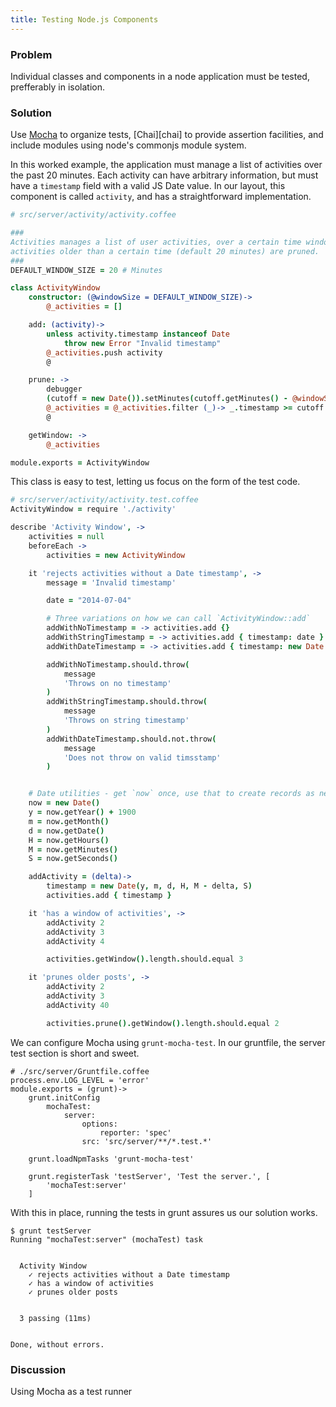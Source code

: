 ```yaml
---
title: Testing Node.js Components
---
```


### Problem

Individual classes and components in a node application must be tested, prefferably in isolation.

### Solution

Use [Mocha][mocha] to organize tests, [Chai][chai] to provide assertion facilities, and include modules using node's commonjs module system.

In this worked example, the application must manage a list of activities over the past 20 minutes. Each activity can have arbitrary information, but must have a `timestamp` field with a valid JS Date value. In our layout, this component is called `activity`, and has a straightforward implementation.


```coffeescript
# src/server/activity/activity.coffee

###
Activities manages a list of user activities, over a certain time window. Any
activities older than a certain time (default 20 minutes) are pruned.
###
DEFAULT_WINDOW_SIZE = 20 # Minutes

class ActivityWindow
    constructor: (@windowSize = DEFAULT_WINDOW_SIZE)->
        @_activities = []

    add: (activity)->
        unless activity.timestamp instanceof Date
            throw new Error "Invalid timestamp"
        @_activities.push activity
        @

    prune: ->
        debugger
        (cutoff = new Date()).setMinutes(cutoff.getMinutes() - @windowSize)
        @_activities = @_activities.filter (_)-> _.timestamp >= cutoff
        @

    getWindow: ->
        @_activities

module.exports = ActivityWindow
```

This class is easy to test, letting us focus on the form of the test code.

```coffeescript
# src/server/activity/activity.test.coffee
ActivityWindow = require './activity'

describe 'Activity Window', ->
    activities = null
    beforeEach ->
        activities = new ActivityWindow

    it 'rejects activities without a Date timestamp', ->
        message = 'Invalid timestamp'

        date = "2014-07-04"

        # Three variations on how we can call `ActivityWindow::add`
        addWithNoTimestamp = -> activities.add {}
        addWithStringTimestamp = -> activities.add { timestamp: date }
        addWithDateTimestamp = -> activities.add { timestamp: new Date date }

        addWithNoTimestamp.should.throw(
            message
            'Throws on no timestamp'
        )
        addWithStringTimestamp.should.throw(
            message
            'Throws on string timestamp'
        )
        addWithDateTimestamp.should.not.throw(
            message
            'Does not throw on valid timsstamp'
        )


    # Date utilities - get `now` once, use that to create records as needed.
    now = new Date()
    y = now.getYear() + 1900
    m = now.getMonth()
    d = now.getDate()
    H = now.getHours()
    M = now.getMinutes()
    S = now.getSeconds()

    addActivity = (delta)->
        timestamp = new Date(y, m, d, H, M - delta, S)
        activities.add { timestamp }

    it 'has a window of activities', ->
        addActivity 2
        addActivity 3
        addActivity 4

        activities.getWindow().length.should.equal 3

    it 'prunes older posts', ->
        addActivity 2
        addActivity 3
        addActivity 40

        activities.prune().getWindow().length.should.equal 2
```

We can configure Mocha using `grunt-mocha-test`. In our gruntfile, the server test section is short and sweet.

```coffescript
# ./src/server/Gruntfile.coffee
process.env.LOG_LEVEL = 'error'
module.exports = (grunt)->
    grunt.initConfig
        mochaTest:
            server:
                options:
                    reporter: 'spec'
                src: 'src/server/**/*.test.*'

    grunt.loadNpmTasks 'grunt-mocha-test'

    grunt.registerTask 'testServer', 'Test the server.', [
        'mochaTest:server'
    ]
```

With this in place, running the tests in grunt assures us our solution works.

```
$ grunt testServer
Running "mochaTest:server" (mochaTest) task


  Activity Window
    ✓ rejects activities without a Date timestamp
    ✓ has a window of activities
    ✓ prunes older posts


  3 passing (11ms)


Done, without errors.
```

### Discussion

Using Mocha as a test runner

[mocha]:
[chai]:
